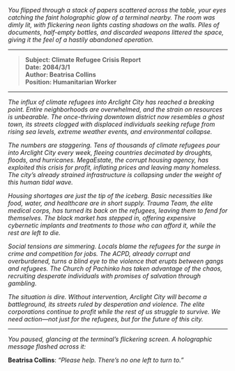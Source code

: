 *You flipped through a stack of papers scattered across the table, your eyes catching the faint holographic glow of a terminal nearby. The room was dimly lit, with flickering neon lights casting shadows on the walls. Piles of documents, half-empty bottles, and discarded weapons littered the space, giving it the feel of a hastily abandoned operation.*

---

> **Subject: Climate Refugee Crisis Report**  
> **Date: 2084/3/1**  
> **Author: Beatrisa Collins**  
> **Position: Humanitarian Worker**

---

*The influx of climate refugees into Arclight City has reached a breaking point. Entire neighborhoods are overwhelmed, and the strain on resources is unbearable. The once-thriving downtown district now resembles a ghost town, its streets clogged with displaced individuals seeking refuge from rising sea levels, extreme weather events, and environmental collapse.*

*The numbers are staggering. Tens of thousands of climate refugees pour into Arclight City every week, fleeing countries decimated by droughts, floods, and hurricanes. MegaEstate, the corrupt housing agency, has exploited this crisis for profit, inflating prices and leaving many homeless. The city’s already strained infrastructure is collapsing under the weight of this human tidal wave.*

*Housing shortages are just the tip of the iceberg. Basic necessities like food, water, and healthcare are in short supply. Trauma Team, the elite medical corps, has turned its back on the refugees, leaving them to fend for themselves. The black market has stepped in, offering expensive cybernetic implants and treatments to those who can afford it, while the rest are left to die.*

*Social tensions are simmering. Locals blame the refugees for the surge in crime and competition for jobs. The ACPD, already corrupt and overburdened, turns a blind eye to the violence that erupts between gangs and refugees. The Church of Pachinko has taken advantage of the chaos, recruiting desperate individuals with promises of salvation through gambling.*

*The situation is dire. Without intervention, Arclight City will become a battleground, its streets ruled by desperation and violence. The elite corporations continue to profit while the rest of us struggle to survive. We need action—not just for the refugees, but for the future of this city.*

---

*You paused, glancing at the terminal’s flickering screen. A holographic message flashed across it:*

**Beatrisa Collins**: *“Please help. There’s no one left to turn to.”*